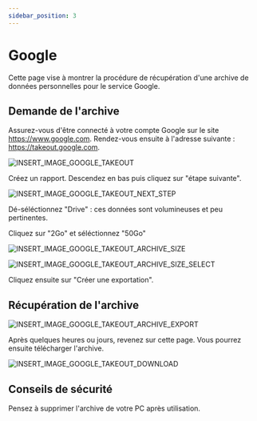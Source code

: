 ```yaml
---
sidebar_position: 3
---
```


# Google

Cette page vise à montrer la procédure de récupération d'une archive de données personnelles pour le service Google.

## Demande de l'archive

Assurez-vous d'être connecté à votre compte Google sur le site https://www.google.com. Rendez-vous ensuite à l'adresse suivante : https://takeout.google.com.

![INSERT_IMAGE_GOOGLE_TAKEOUT](/img/guides/google/INSERT_IMAGE_GOOGLE_TAKEOUT.png)

Créez un rapport. Descendez en bas puis cliquez sur "étape suivante".

![INSERT_IMAGE_GOOGLE_TAKEOUT_NEXT_STEP](/img/guides/google/INSERT_IMAGE_GOOGLE_TAKEOUT_NEXT_STEP.png)

Dé-séléctionnez "Drive" : ces données sont volumineuses et peu pertinentes.

Cliquez sur "2Go" et séléctionnez "50Go"

![INSERT_IMAGE_GOOGLE_TAKEOUT_ARCHIVE_SIZE](/img/guides/google/INSERT_IMAGE_GOOGLE_TAKEOUT_ARCHIVE_SIZE.png)

![INSERT_IMAGE_GOOGLE_TAKEOUT_ARCHIVE_SIZE_SELECT](/img/guides/google/INSERT_IMAGE_GOOGLE_TAKEOUT_ARCHIVE_SIZE_SELECT.png)

Cliquez ensuite sur "Créer une exportation".

## Récupération de l'archive

![INSERT_IMAGE_GOOGLE_TAKEOUT_ARCHIVE_EXPORT](/img/guides/google/INSERT_IMAGE_GOOGLE_TAKEOUT_ARCHIVE_EXPORT.png)

Après quelques heures ou jours, revenez sur cette page. Vous pourrez ensuite télécharger l'archive.

![INSERT_IMAGE_GOOGLE_TAKEOUT_DOWNLOAD](/img/guides/google/INSERT_IMAGE_GOOGLE_TAKEOUT_DOWNLOAD.png)

## Conseils de sécurité

Pensez à supprimer l'archive de votre PC après utilisation.
